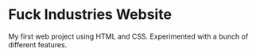 # Fuck Industries Website

My first web project using HTML and CSS. Experimented with a bunch of different features.
